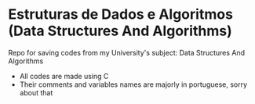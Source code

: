 # Estruturas de Dados e Algoritmos (Data Structures And Algorithms)
Repo for saving codes from my University's subject: Data Structures And Algorithms

- All codes are made using C
- Their comments and variables names are majorly in portuguese, sorry about that
